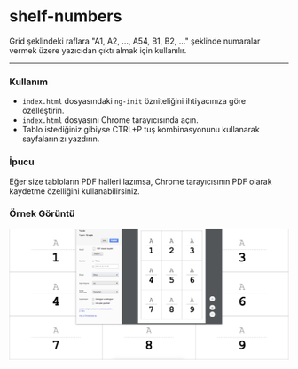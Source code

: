 # shelf-numbers
Grid şeklindeki raflara "A1, A2, ..., A54, B1, B2, ..." şeklinde numaralar vermek üzere yazıcıdan çıktı almak için kullanılır.

---

### Kullanım

- `index.html` dosyasındaki `ng-init` özniteliğini ihtiyacınıza göre özelleştirin.
- `index.html` dosyasını Chrome tarayıcısında açın.
- Tablo istediğiniz gibiyse CTRL+P tuş kombinasyonunu kullanarak sayfalarınızı yazdırın.

### İpucu

Eğer size tabloların PDF halleri lazımsa, Chrome tarayıcısının PDF olarak kaydetme özelliğini kullanabilirsiniz.

### Örnek Görüntü

![Screenshot](/img/screenshot.png)
